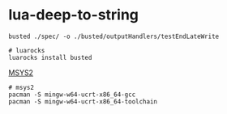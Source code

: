 # lua-deep-to-string

```shell
busted ./spec/ -o ./busted/outputHandlers/testEndLateWrite
```

```shell
# luarocks
luarocks install busted
```

[MSYS2](https://www.msys2.org/)

```shell
# msys2
pacman -S mingw-w64-ucrt-x86_64-gcc
pacman -S mingw-w64-ucrt-x86_64-toolchain
```
